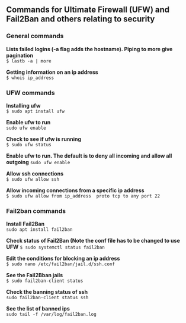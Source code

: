 ## Commands for Ultimate Firewall (UFW) and Fail2Ban and others relating to security

### General commands

**Lists failed logins (-a flag adds the hostname). Piping to more give pagination**\
`$ lastb -a | more`

**Getting information on an ip address**\
`$ whois ip_address`

### UFW commands
**Installing ufw**\
`$ sudo apt install ufw`

**Enable ufw to run**\
`sudo ufw enable`

**Check to see if ufw is running**\
`$ sudo ufw status`

**Enable ufw to run. The default is to deny all incoming and allow all outgoing**
`sudo ufw enable`

**Allow ssh connections**\
`$ sudo ufw allow ssh`

**Allow incoming connections from a specific ip address**\
`$ sudo ufw allow from ip_address  proto tcp to any port 22`

### Fail2ban commands

**Install Fail2Ban**\
`sudo apt install fail2ban`

**Check status of Fail2Ban (Note the conf file has to be changed to use UFW**
`$ sudo systemctl status fail2ban`

**Edit the conditions for blocking an ip address**\
`$ sudo nano /etc/fail2ban/jail.d/ssh.conf`

**See the Fail2Bban jails**\
`$ sudo fail2ban-client status`

**Check the banning status of ssh**\
`sudo fail2ban-client status ssh`

**See the list of banned ips**\
`sudo tail -f /var/log/fail2ban.log`
